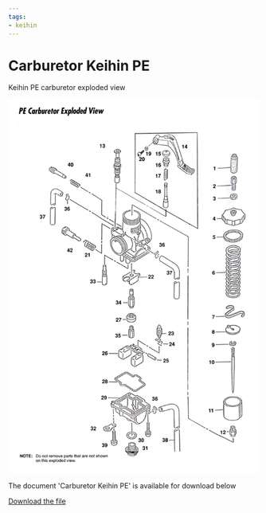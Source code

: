 ```yaml
---
tags:
- keihin
---
```


# Carburetor Keihin PE

Keihin PE carburetor exploded view

![Carburetor Keihin PE](../../../static/file/KeihinPE.gif)

The document 'Carburetor Keihin PE' is available for download below

[Download the file](../../../static/file/KeihinPE.gif)
